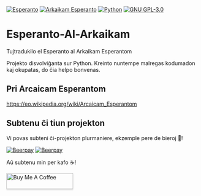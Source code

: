 ﻿[![Esperanto](https://img.shields.io/badge/Esperanto-jes-green.svg)](https://eo.wikipedia.org/wiki/Esperanto)
[![Arkaikam Esperanto](https://img.shields.io/badge/Arcaicam%20Esperantom-jes-green.svg)](https://eo.wikipedia.org/wiki/Arcaicam_Esperantom) [![Python](https://img.shields.io/github/languages/top/Remusqs1/Esperanto-Al-Arkaikam.svg?colorB=blue)](https://docs.python.org/)
[![GNU GPL-3.0](https://img.shields.io/badge/permesilo-GPL--3.0-red.svg)](https://www.gnu.org/licenses/gpl-3.0.html)


# Esperanto-Al-Arkaikam
Tujtradukilo el Esperanto al Arkaikam Esperantom

Projekto disvolviĝanta sur Python. Kreinto nuntempe malregas kodumadon kaj okupatas, do ĉia helpo bonvenas.

## Pri Arcaicam Esperantom

https://eo.wikipedia.org/wiki/Arcaicam_Esperantom

## Subtenu ĉi tiun projekton
Vi povas subteni ĉi-projekton plurmaniere, ekzemple pere de bieroj :beers:!

[![Beerpay](https://beerpay.io/Remusqs1/Esperanto-Al-Arkaikam/badge.svg?style=beer-square)](https://beerpay.io/Remusqs1/Esperanto-Al-Arkaikam)  [![Beerpay](https://beerpay.io/Remusqs1/Esperanto-Al-Arkaikam/make-wish.svg?style=flat-square)](https://beerpay.io/Remusqs1/Esperanto-Al-Arkaikam?focus=wish)

Aŭ subtenu min per kafo :coffee:!

<a href="buymeacoff.ee/DLx2" target="_blank"><img src="https://www.buymeacoffee.com/assets/img/custom_images/orange_img.png" alt="Buy Me A Coffee" style="height: 41px !important;width: 174px !important;box-shadow: 0px 3px 2px 0px rgba(190, 190, 190, 0.5) !important;-webkit-box-shadow: 0px 3px 2px 0px rgba(190, 190, 190, 0.5) !important;" ></a> 
